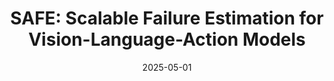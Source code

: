 ---
title: "SAFE: Scalable Failure Estimation for Vision-Language-Action Models"
collection: publications
permalink: /publication/2025-05-safe
excerpt: ''
date: 2025-05-01
venue: 'Preprint'
paperurl: 'https://arxiv.org/abs/2506.09937'
imgurl: 'safe-teaser.gif'
show: true
authors:
  - name: Qiao Gu
    link: https://georgegu1997.github.io/
  - name: Yuanliang Ju
    link: https://scholar.google.com/citations?user=rG90YVAAAAAJ&hl=zh-CN
  - name: Shengxiang Sun
    link:
  - name: Igor Gilitschenski
    link: https://www.gilitschenski.org/igor/
  - name: Haruki Nishimura
    link: https://harukins.github.io/
  - name: Masha Itkina
    link: https://mashaitkina.weebly.com/
  - name: Florian Shkurti
    link: https://www.cs.toronto.edu/~florian/
links:
  - name: paper
    link: https://arxiv.org/abs/2506.09937
  - name: project page
    link: https://vla-safe.github.io/
---